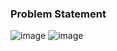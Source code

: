### Problem Statement

![image](https://user-images.githubusercontent.com/36649115/40263713-60956b48-5acb-11e8-883d-b8a9911c500b.png)
![image](https://user-images.githubusercontent.com/36649115/40263727-82a5d222-5acb-11e8-8e39-8c546ff50d5f.png)
